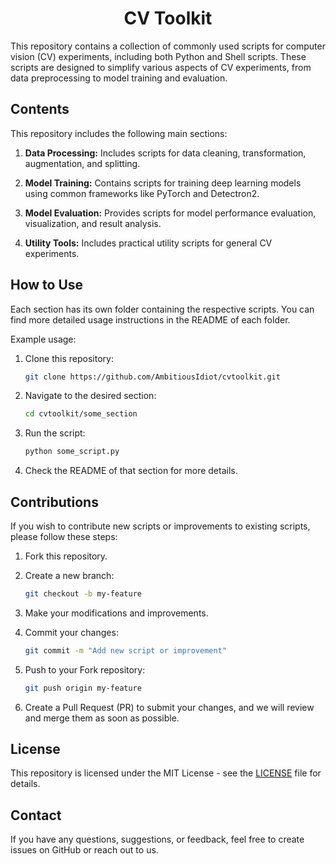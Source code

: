 <h1 align=center>CV Toolkit</h1>

This repository contains a collection of commonly used scripts for computer vision (CV) experiments, including both Python and Shell scripts. These scripts are designed to simplify various aspects of CV experiments, from data preprocessing to model training and evaluation.

## Contents

This repository includes the following main sections:

1. **Data Processing:** Includes scripts for data cleaning, transformation, augmentation, and splitting.

2. **Model Training:** Contains scripts for training deep learning models using common frameworks like PyTorch and Detectron2.

3. **Model Evaluation:** Provides scripts for model performance evaluation, visualization, and result analysis.

4. **Utility Tools:** Includes practical utility scripts for general CV experiments.

## How to Use

Each section has its own folder containing the respective scripts. You can find more detailed usage instructions in the README of each folder.

Example usage:

1. Clone this repository:

   ```bash
   git clone https://github.com/AmbitiousIdiot/cvtoolkit.git
   ```
2. Navigate to the desired section:
   ```bash
   cd cvtoolkit/some_section
   ```
3. Run the script:
   ```bash
   python some_script.py
   ```
4. Check the README of that section for more details.

## Contributions
If you wish to contribute new scripts or improvements to existing scripts, please follow these steps:

1. Fork this repository.

2. Create a new branch:
   ```bash
   git checkout -b my-feature
   ```

3. Make your modifications and improvements.

4. Commit your changes:
   ```bash
   git commit -m "Add new script or improvement"
   ```

5. Push to your Fork repository:
   ```bash
   git push origin my-feature
   ```

6. Create a Pull Request (PR) to submit your changes, and we will review and merge them as soon as possible.

## License

This repository is licensed under the MIT License - see the [LICENSE](./LICENSE) file for details.

## Contact

If you have any questions, suggestions, or feedback, feel free to create issues on GitHub or reach out to us.
